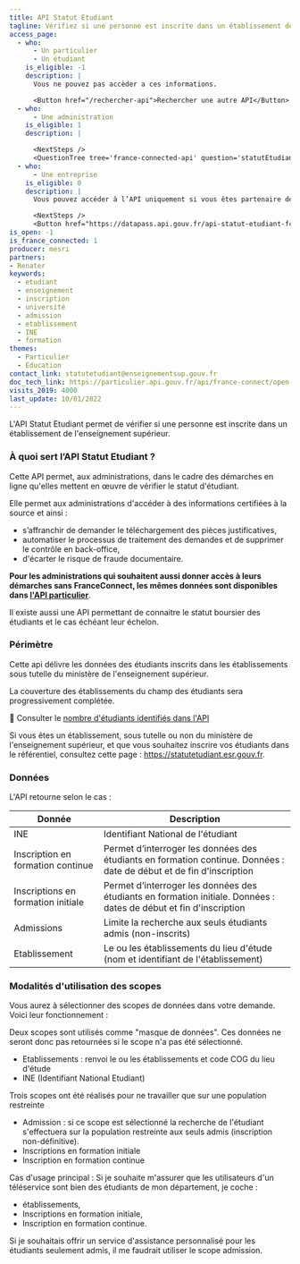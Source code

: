 ```yaml
---
title: API Statut Etudiant
tagline: Vérifiez si une personne est inscrite dans un établissement de l'enseignement supérieur
access_page:
  - who:
      - Un particulier
      - Un étudiant
    is_eligible: -1
    description: |
      Vous ne pouvez pas accèder a ces informations.

      <Button href="/rechercher-api">Rechercher une autre API</Button>
  - who:
      - Une administration
    is_eligible: 1
    description: |

      <NextSteps />
      <QuestionTree tree='france-connected-api' question='statutEtudiant' />
  - who:
      - Une entreprise
    is_eligible: 0
    description: |
      Vous pouvez accéder à l’API uniquement si vous êtes partenaire de France Connect, et pour un cas d’usage autorisé par la loi. Vous devrez fournir le cadre juridique qui vous autorise à utiliser ces données.

      <NextSteps />
      <Button href="https://datapass.api.gouv.fr/api-statut-etudiant-fc">Remplir une demande</Button>
is_open: -1
is_france_connected: 1
producer: mesri
partners: 
- Renater
keywords:
  - etudiant
  - enseignement
  - inscription
  - université
  - admission
  - etablissement
  - INE
  - formation
themes:
  - Particulier
  - Education
contact_link: statutetudiant@enseignementsup.gouv.fr
doc_tech_link: https://particulier.api.gouv.fr/api/france-connect/open-api.yml
visits_2019: 4000
last_update: 10/01/2022
---
```


L'API Statut Etudiant permet de vérifier si une personne est inscrite dans un établissement de l'enseignement supérieur.

### À quoi sert l’API Statut Etudiant ?

Cette API permet, aux administrations, dans le cadre des démarches en ligne qu'elles mettent en œuvre de vérifier le statut d'étudiant.

Elle permet aux administrations d'accéder à des informations certifiées à la source et ainsi :

- s’affranchir de demander le téléchargement des pièces justificatives,
- automatiser le processus de traitement des demandes et de supprimer le contrôle en back-office,
- d'écarter le risque de fraude documentaire.

**Pour les administrations qui souhaitent aussi donner accès à leurs démarches sans FranceConnect, les mêmes données sont disponibles dans [l'API particulier](https://api.gouv.fr/les-api/api-particulier)**.

Il existe aussi une API permettant de connaitre le statut boursier des étudiants et le cas échéant leur échelon.

### Périmètre

Cette api délivre les données des étudiants inscrits dans les établissements sous tutelle du ministère de l'enseignement supérieur.

La couverture des établissements du champ des étudiants sera progressivement complétée.

🔎 Consulter le [nombre d'étudiants identifiés dans l'API](https://statutetudiant.esr.gouv.fr)

Si vous êtes un établissement, sous tutelle ou non du ministère de l'enseignement supérieur, et que vous souhaitez inscrire vos étudiants dans le référentiel, consultez cette page : <https://statutetudiant.esr.gouv.fr>.

### Données

L'API retourne selon le cas :

| Donnée                             | Description                                                                  |
| ---------------------------------- | ---------------------------------------------------------------------------- |
| INE                                | Identifiant National de l'étudiant                                           |
| Inscription en formation continue  | Permet d’interroger les données des étudiants en formation continue. Données : date de début et de fin d'inscription  |
| Inscriptions en formation initiale | Permet d’interroger les données des étudiants en formation initiale. Données : dates de début et fin d'inscription  |
| Admissions                         | Limite la recherche aux seuls étudiants admis (non-inscrits)                 |
| Etablissement                      | Le ou les établissements du lieu d'étude (nom et identifiant de l'établissement)     |

### Modalités d'utilisation des scopes

Vous aurez à sélectionner des scopes de données dans votre demande. Voici leur fonctionnement :

Deux scopes sont utilisés comme "masque de données". Ces données ne seront donc pas retournées si le scope n'a pas été sélectionné.

- Etablissements : renvoi le ou les établissements et code COG du lieu d'étude
- INE (Identifiant National Etudiant)

Trois scopes ont été réalisés pour ne travailler que sur une population restreinte

- Admission : si ce scope est sélectionné la recherche de l'étudiant s'effectuera sur la population restreinte aux seuls admis (inscription non-définitive).
- Inscriptions en formation initiale
- Inscription en formation continue

Cas d'usage principal :
Si je souhaite m'assurer que les utilisateurs d'un téléservice sont bien des étudiants de mon département, je coche :

- établissements,
- Inscriptions en formation initiale,
- Inscription en formation continue.

Si je souhaitais offrir un service d'assistance personnalisé pour les étudiants seulement admis, il me faudrait utiliser le scope admission.
